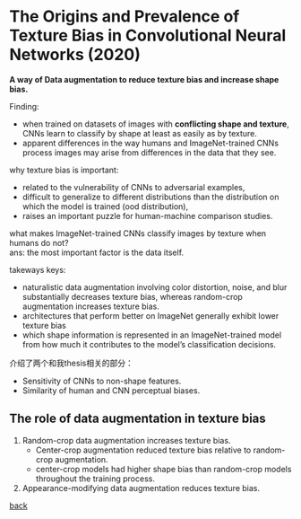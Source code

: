 # The Origins and Prevalence of Texture Bias in Convolutional Neural Networks (2020)

**A way of Data augmentation to reduce texture bias and increase shape bias.**

Finding: 
- when trained on datasets of images with **conflicting shape and texture**, CNNs learn to classify by shape at least as easily as by texture.
- apparent differences in the way humans and ImageNet-trained CNNs process images may arise from differences in the data that they see.

why texture bias is important:
- related to the vulnerability of CNNs to adversarial examples,
- difficult to generalize to different distributions than the distribution on which the model is trained (ood distribution),
-  raises an important puzzle for human-machine comparison studies.

what makes ImageNet-trained CNNs classify images by texture when humans do not?<br>
ans:  the most important factor is the data itself.

takeways keys:
- naturalistic data augmentation involving color distortion, noise, and blur substantially decreases texture bias, whereas random-crop augmentation increases texture bias.
-  architectures that perform better on ImageNet generally exhibit lower texture bias
-  which shape information is represented in an ImageNet-trained model from how much it contributes to the model’s classification decisions. 

介绍了两个和我thesis相关的部分：
- Sensitivity of CNNs to non-shape features.
- Similarity of human and CNN perceptual biases.

## The role of data augmentation in texture bias
1. Random-crop data augmentation increases texture bias.
    - Center-crop augmentation reduced texture bias relative to random-crop augmentation.
    - center-crop models had higher shape bias than random-crop models throughout the training process.
2. Appearance-modifying data augmentation reduces texture bias. 

[back](https://github.com/YHJYH/Machine_Learning/blob/main/projects/Master_Thesis/papers/111.md#content)
